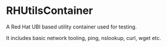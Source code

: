 # RHUtilsContainer
A Red Hat UBI based utility container used for testing.

It includes basic network tooling, ping, nslookup, curl, wget etc. 
